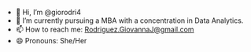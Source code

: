 - 👋 Hi, I’m @giorodri4
- 🌱 I’m currently pursuing a MBA with a concentration in Data Analytics.
- 📫 How to reach me: Rodriguez.GiovannaJ@gmail.com
- 😄 Pronouns: She/Her


<!---
giorodri4/giorodri4 is a ✨ special ✨ repository because its `README.md` (this file) appears on your GitHub profile.
You can click the Preview link to take a look at your changes.
--->
